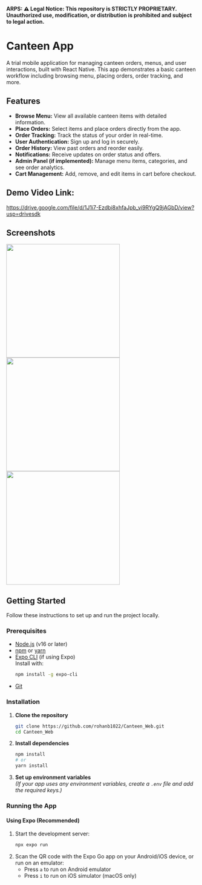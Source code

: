 **ARPS:
⚠️ Legal Notice: This repository is STRICTLY PROPRIETARY. Unauthorized use, modification, or distribution is prohibited and subject to legal action.**

# Canteen App

A trial mobile application for managing canteen orders, menus, and user interactions, built with React Native. This app demonstrates a basic canteen workflow including browsing menu, placing orders, order tracking, and more.

## Features

- **Browse Menu:** View all available canteen items with detailed information.
- **Place Orders:** Select items and place orders directly from the app.
- **Order Tracking:** Track the status of your order in real-time.
- **User Authentication:** Sign up and log in securely.
- **Order History:** View past orders and reorder easily.
- **Notifications:** Receive updates on order status and offers.
- **Admin Panel (if implemented):** Manage menu items, categories, and see order analytics.
- **Cart Management:** Add, remove, and edit items in cart before checkout.

## Demo Video Link: 
https://drive.google.com/file/d/1J1i7-Ezdbi8xhfaJpb_vi9RYgQ9jAGbD/view?usp=drivesdk

## Screenshots
<img src="https://drive.google.com/file/d/1uv66W8vjNVaIsxGjyZoPzhvs6gntlZXz/view?usp=drivesdk" width="300"> <img src="https://drive.google.com/file/d/1HdiYeX0GHIyspBiMwmaoLGzppgqKZOth/view?usp=drivesdk" width="300"> <img src="https://drive.google.com/file/d/1Ry8-0y_ggcmk4GMAG1F3eUphBhNm2JVZ/view?usp=drivesdk" width="300">

## Getting Started

Follow these instructions to set up and run the project locally.

### Prerequisites

- [Node.js](https://nodejs.org/) (v16 or later)
- [npm](https://www.npmjs.com/) or [yarn](https://yarnpkg.com/)
- [Expo CLI](https://docs.expo.dev/get-started/installation/) (if using Expo)  
  Install with:  
  ```bash
  npm install -g expo-cli
  ```
- [Git](https://git-scm.com/)

### Installation

1. **Clone the repository**
   ```bash
   git clone https://github.com/rohanb1022/Canteen_Web.git
   cd Canteen_Web
   ```

2. **Install dependencies**
   ```bash
   npm install
   # or
   yarn install
   ```

3. **Set up environment variables**  
   *(If your app uses any environment variables, create a `.env` file and add the required keys.)*

### Running the App

#### Using Expo (Recommended)

1. Start the development server:
   ```bash
   npx expo run
   ```
2. Scan the QR code with the Expo Go app on your Android/iOS device, or run on an emulator:
   - Press `a` to run on Android emulator
   - Press `i` to run on iOS simulator (macOS only)
